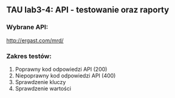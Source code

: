 ## TAU lab3-4: API - testowanie oraz raporty
### Wybrane API:
http://ergast.com/mrd/
### Zakres testów:
1. Poprawny kod odpowiedzi API (200)
2. Niepoprawny kod odpowiedzi API (400)
3. Sprawdzenie kluczy
4. Sprawdzenie wartości